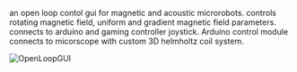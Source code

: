 an open loop contol gui for magnetic and acoustic microrobots. controls rotating magnetic field, uniform and gradient magnetic field parameters. connects to arduino and gaming controller joystick. Arduino control module connects to micorscope with custom 3D helmholtz coil system.

![OpenLoopGUI](https://github.com/user-attachments/assets/75a52e68-14ad-4686-aaa5-3bc735dd463c)
